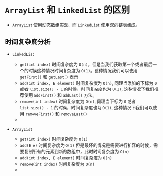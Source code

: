 # `ArrayList` 和 `LinkedList` 的区别

* `ArrayList` 使用动态数组实现，而 `LinkedList` 使用双向链表组成。

## 时间复杂度分析

* `LinkedList`
    * `get(int index)` 时间复杂度为 `O(n)`，但是当我们获取第一个或者最后一个的时候这种情况时间复杂度为 `O(1)`。这种情况我们可以使用 `getFirst()` 和 `getLast()` 表示
    * `add(int index, E element)` 时间复杂度为 `O(n)`, 同理当添加的下标为 `0` 或者 `list.size() - 1` 的时候，时间复杂度也为 `O(1)`, 这种情况下我们推荐使用 `addFirst()` 和 `addLast()` 方法。
    * `remove(int index)` 时间复杂度为 `O(n)`, 同理当下标为 `0` 或者 `list.size() - 1` 的时候，时间复杂度也为 `O(1)`, 这种情况下我们可以使用 `removeFirst()` 和 `removeLast()`
    * 
* `ArrayList`

    * `get(int index)` 时间复杂度为 `O(1)`
    * `add(E e)` 时间复杂度为 `O(1)` 但是最坏的情况是需要进行扩容的时候，需要复制所有的元素到新的数组中，此时时间复杂度为 `O(n)`
    * `add(int index, E element)` 时间复杂度为 `O(n)`
    * `remove(int index)` 时间复杂度为 `O(n)`
    * 